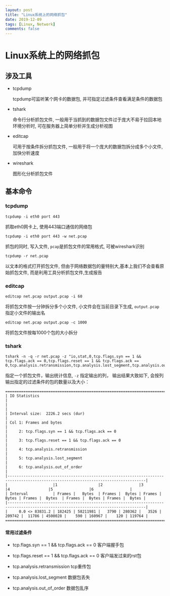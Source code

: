 ```yaml
---
layout: post
title: "Linux系统上的网络抓包"
date: 2019-12-09
tags: [Linux, Network]
comments: false
---
```


# Linux系统上的网络抓包

## 涉及工具

* tcpdump

    tcpdump可监听某个网卡的数据包, 并可指定过滤条件查看满足条件的数据包

* tshark

    命令行分析抓包文件, 一般用于当抓到的数据包文件过于庞大不易于拉回本地环境分析时, 可在服务器上简单分析并生成分析视图

* editcap

    可用于按条件拆分抓包文件, 一般用于将一个庞大的数据包拆分成多个小文件, 加快分析速度

* wireshark

    图形化分析抓包文件


## 基本命令

### tcpdump

```
tcpdump -i eth0 port 443
```

抓取eth0网卡上, 使用443端口通信的网络包

```
tcpdump -i eth0 port 443 -w net.pcap
```

抓包的同时, 写入文件, `pcap`是抓包文件的常用格式, 可被wireshark识别

```
tcpdump -r net.pcap
```

以文本的格式打开抓包文件, 但由于网络数据包的量特别大,基本上我们不会查看原始抓包文件, 而是利用工具分析抓包文件,生成报告

### editcap

```
editcap net.pcap output.pcap -i 60
```

将抓包文件按一分钟拆分多个小文件, 小文件会在当前目录下生成, `output.pcap` 指定小文件的输出名

```
editcap net.pcap output.pcap -c 1000
```

将抓包文件按每1000个包的大小拆分

### tshark

```
tshark -n -q -r net.pcap -z "io,stat,0,tcp.flags.syn == 1 && tcp.flags.ack == 0,tcp.flags.reset == 1 && tcp.flags.ack == 0,tcp.analysis.retransmission,tcp.analysis.lost_segment,tcp.analysis.out_of_order"
```

指定一个抓包文件，输出统计信息, `-z` 指定输出的列， 输出结果大致如下, 会按列输出指定的过滤条件的包的数量以及大小：

```
=====================================================================================================================================
| IO Statistics                                                                                                                     |
|                                                                                                                                   |
| Interval size:  2226.2 secs (dur)                                                                                                 |
| Col 1: Frames and bytes                                                                                                           |
|     2: tcp.flags.syn == 1 && tcp.flags.ack == 0                                                                                   |
|     3: tcp.flags.reset == 1 && tcp.flags.ack == 0                                                                                 |
|     4: tcp.analysis.retransmission                                                                                                |
|     5: tcp.analysis.lost_segment                                                                                                  |
|     6: tcp.analysis.out_of_order                                                                                                  |
|-----------------------------------------------------------------------------------------------------------------------------------|
|                    |1                  |2                |3                |4                 |5                |6                |
| Interval           | Frames |   Bytes  | Frames |  Bytes | Frames |  Bytes | Frames |  Bytes  | Frames |  Bytes | Frames |  Bytes |
|-----------------------------------------------------------------------------------------------------------------------------------|
|     0.0 <> 83831.2 | 182425 | 58211981 |   3790 | 280362 |   3526 | 209742 |  11786 | 4500028 |    590 | 160967 |    120 | 119764 |
=====================================================================================================================================
```

#### 常用过滤条件

* tcp.flags.syn == 1 && tcp.flags.ack == 0 客户端握手包

* tcp.flags.reset == 1 && tcp.flags.ack == 0 客户端发过来的rst包

* tcp.analysis.retransmission tcp重传包

* tcp.analysis.lost_segment 数据包丢失

* tcp.analysis.out_of_order 数据包乱序
